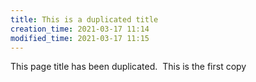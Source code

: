 ```yaml
---
title: This is a duplicated title
creation_time: 2021-03-17 11:14
modified_time: 2021-03-17 11:15
---
```


This page title has been duplicated.  This is the first copy

